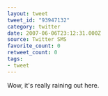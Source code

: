 ```yaml
---
layout: tweet
tweet_id: "93947132"
category: twitter
date: 2007-06-06T23:12:31.000Z
source: Twitter SMS
favorite_count: 0
retweet_count: 0
tags:
- tweet
---
```


Wow, it's really raining out here.
